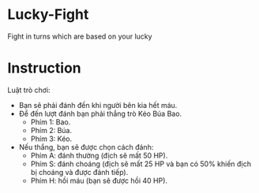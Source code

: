 # Lucky-Fight
Fight in turns which are based on your lucky
# Instruction
Luật trò chơi: 
- Bạn sẽ phải đánh đến khi người bên kia hết máu.
- Để đến lượt đánh bạn phải thắng trò Kéo Búa Bao.
  + Phím 1: Bao.
  + Phím 2: Búa.
  + Phím 3: Kéo.
- Nếu thắng, bạn sẽ được chọn cách đánh:
  + Phím A: đánh thường (địch sẽ mất 50 HP).
  + Phím S: đánh choáng (địch sẽ mất 25 HP và bạn có 50% khiến địch bị choáng và được đánh tiếp).
  + Phím H: hồi máu (bạn sẽ được hồi 40 HP).
